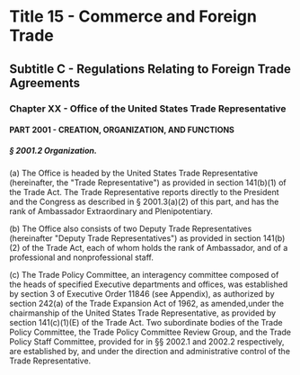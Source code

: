 
# Title 15 - Commerce and Foreign Trade
## Subtitle C - Regulations Relating to Foreign Trade Agreements
### Chapter XX - Office of the United States Trade Representative
#### PART 2001 - CREATION, ORGANIZATION, AND FUNCTIONS
##### § 2001.2 Organization.

(a) The Office is headed by the United States Trade Representative (hereinafter, the "Trade Representative") as provided in section 141(b)(1) of the Trade Act. The Trade Representative reports directly to the President and the Congress as described in § 2001.3(a)(2) of this part, and has the rank of Ambassador Extraordinary and Plenipotentiary.

(b) The Office also consists of two Deputy Trade Representatives (hereinafter "Deputy Trade Representatives") as provided in section 141(b)(2) of the Trade Act, each of whom holds the rank of Ambassador, and of a professional and nonprofessional staff.

(c) The Trade Policy Committee, an interagency committee composed of the heads of specified Executive departments and offices, was established by section 3 of Executive Order 11846 (see Appendix), as authorized by section 242(a) of the Trade Expansion Act of 1962, as amended,under the chairmanship of the United States Trade Representative, as provided by section 141(c)(1)(E) of the Trade Act. Two subordinate bodies of the Trade Policy Committee, the Trade Policy Committee Review Group, and the Trade Policy Staff Committee, provided for in §§ 2002.1 and 2002.2 respectively, are established by, and under the direction and administrative control of the Trade Representative.
